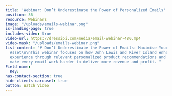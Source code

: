 ```yaml
---
title: 'Webinar: Don’t Underestimate the Power of Personalized Emails'
position: 36
resource: Webinars
image: "/uploads/emails-webinar.png"
is-landing-page: true
includes-video: true
video-url: https://dressipi.com/media/email-webinar-480.mp4
video-mask: "/uploads/emails-webinar.png"
list-content: "# Don’t Underestimate the Power of Emails: Maximise Your Most Powerful
  Asset\n\nThis webinar focuses on how John Lewis and River Island enhance their customer
  experience through relevant personalized product recommendations and more importantly
  make every email work harder to deliver more revenue and profit. "
Field name:
  Key: 
has-contact-section: true
hide-clients-carousel: true
button: Watch Video
---
```


